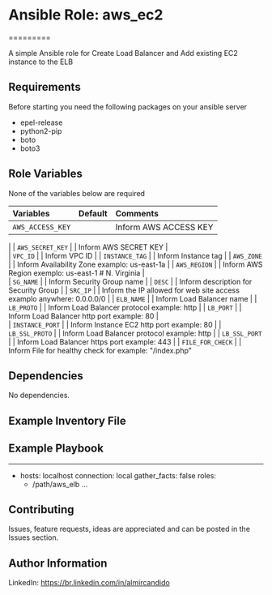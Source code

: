 # Ansible Role: aws_ec2
=========

A simple Ansible role for Create Load Balancer and Add existing EC2 instance to the ELB


Requirements
------------
Before starting you need the following packages on your ansible server
- epel-release
- python2-pip
- boto
- boto3


Role Variables
--------------


None of the variables below are required

| Variables                                    | Default                       | Comments                                                                                |
| :---                                         | :---                          | :---
| `AWS_ACCESS_KEY`			       |			       | Inform AWS ACCESS KEY
|
| `AWS_SECRET_KEY`			       |			       | Inform AWS SECRET KEY
|                                                                                    
| `VPC_ID`                                     |                               | Inform VPC ID
|
| `INSTANCE_TAG`         		       |                               | Inform Instance tag
|
| `AWS_ZONE`                                   |                               | Inform Availability Zone examplo: us-east-1a                                            |
| `AWS_REGION`				       |			       | Inform AWS Region exemplo: us-east-1 # N. Virginia
|						
| `SG_NAME`      			       |			       | Inform Security Group name
|
| `DESC`				       |			       | Inform description for Security Group
| 
| `SRC_IP`      			       |			       | Inform the IP allowed for web site access examplo anywhere: 0.0.0.0/0
|
| `ELB_NAME`     			       |			       | Inform Load Balancer name
| 
| `LB_PROTO`     			       |			       | Inform Load Balancer protocol example: http
|
| `LB_PORT`                                    |                               | Inform Load Balancer http port example: 80
|				               
| `INSTANCE_PORT`                              |                               | Inform Instance EC2 http port example: 80
|
| `LB_SSL_PROTO`                               |                               | Inform Load Balancer protocol example: http
|
| `LB_SSL_PORT`				       |			       | Inform Load Balancer https port example: 443
|
| `FILE_FOR_CHECK`                             |                               | Inform File for healthy check for example: "/index.php"

Dependencies
------------

No dependencies.


Example Inventory File
----------------------

Example Playbook
----------------

---
- hosts: localhost
  connection: local
  gather_facts: false
  roles:
    - /path/aws_elb
...


## Contributing

Issues, feature requests, ideas are appreciated and can be posted in the Issues section.


Author Information
------------------
LinkedIn: https://br.linkedin.com/in/almircandido
